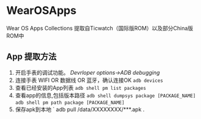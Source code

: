 # WearOSApps
 Wear OS Apps Collections 
 提取自Ticwatch（国际版ROM）以及部分China版ROM中
 ## App 提取方法
 1. 开启手表的调试功能。
    *Devrloper options->ADB debugging*
 2. 连接手表 WIFI OR 数据线 OR 蓝牙，确认连接OK
    `adb devices`
 3. 查看已经安装的App列表
    `adb shell pm list packages`
 4. 查看app的信息,包括版本路径
    `adb shell dumpsys package [PACKAGE_NAME]`
    `adb shell pm path package [PACKAGE_NAME]`
 5. 保存apk到本地
   ` adb pull /data/XXXXXXXX/***.apk .
